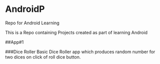 # AndroidP
Repo for Android Learning

This is a Repo containing Projects created as part  of learning Android

##App#1

###Dice Roller
	Basic Dice Roller app which produces random number for two dices on click of roll dice button.